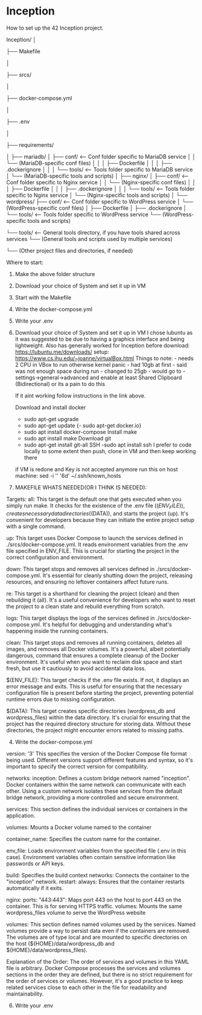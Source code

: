 # Inception
How to set up the 42 Inception project. 

Inception/
│

├── Makefile

│

├── srcs/

│

├── docker-compose.yml

│

├── .env

│

├── requirements/

│
├── mariadb/
│   ├── conf/             <-- Conf folder specific to MariaDB service
│   │   └── (MariaDB-specific conf files)
│   │
│   ├── Dockerfile
│   │
│   ├── .dockerignore
│   │
│   └── tools/            <-- Tools folder specific to MariaDB service
│       └── (MariaDB-specific tools and scripts)
│
├── nginx/
│   ├── conf/             <-- Conf folder specific to Nginx service
│   │   └── (Nginx-specific conf files)
│   │
│   ├── Dockerfile
│   │
│   ├── .dockerignore
│   │
│   └── tools/            <-- Tools folder specific to Nginx service
│       └── (Nginx-specific tools and scripts)
│
└── wordpress/
    ├── conf/             <-- Conf folder specific to WordPress service
    │   └── (WordPress-specific conf files)
    │
    ├── Dockerfile
    │
    ├── .dockerignore
    │
    └── tools/            <-- Tools folder specific to WordPress service
        └── (WordPress-specific tools and scripts)

└── tools/                  <-- General tools directory, if you have tools shared across services
    └── (General tools and scripts used by multiple services)

└── (Other project files and directories, if needed)


Where to start:
1. Make the above folder structure
2. Download your choice of System and set it up in VM
3. Start with the Makefile
4. Write the docker-compose.yml
5. Write your .env



2. Download your choice of System and set it up in VM
   I chose lubuntu as it was suggested to be due to having a graphics interface and being lightweight. Also has generally worked for Inception before
    download: https://lubuntu.me/downloads/
    setup: https://www.cs.jhu.edu/~joanne/virtualBox.html
   Things to note:
        - needs 2 CPU in VBox to run otherwise kernel panic
        - had 10gb at first - said was not enough space during run - changed to 25gb
        - would go to -settings->general->advanced and enable at least Shared Clipboard (Bidirectional) or its a pain to do this

    If it aint working follow instructions in the link above.

   Download and install docker
     - sudo apt-get upgrade
     - sudo apt-get update
     {- sudo apt-get docker.io}
     - sudo apt install docker-compose
   Install make
     - sudo apt install make
   Download git
     - sudo apt-get install git-all
   SSH
      -sudo apt install ssh
   I prefer to code locally to some extent then push, clone in VM and then keep working there

   if VM is redone and Key is not accepted anymore run this on host machine:
      sed -i '' '6d' ~/.ssh/known_hosts


4. MAKEFILE WHATS NEEDED(OR I THINK IS NEEDED):

Targets:
all: This target is the default one that gets executed when you simply run make. It checks for the existence of the .env file ($(ENV_FILE)), creates necessary data directories ($(DATA)), and starts the project (up). It's convenient for developers because they can initiate the entire project setup with a single command.

up: This target uses Docker Compose to launch the services defined in ./srcs/docker-compose.yml. It reads environment variables from the .env file specified in ENV_FILE. This is crucial for starting the project in the correct configuration and environment.

down: This target stops and removes all services defined in ./srcs/docker-compose.yml. It's essential for cleanly shutting down the project, releasing resources, and ensuring no leftover containers affect future runs.

re: This target is a shorthand for cleaning the project (clean) and then rebuilding it (all). It's a useful convenience for developers who want to reset the project to a clean state and rebuild everything from scratch.

logs: This target displays the logs of the services defined in ./srcs/docker-compose.yml. It's helpful for debugging and understanding what's happening inside the running containers.

clean: This target stops and removes all running containers, deletes all images, and removes all Docker volumes. It's a powerful, albeit potentially dangerous, command that ensures a complete cleanup of the Docker environment. It's useful when you want to reclaim disk space and start fresh, but use it cautiously to avoid accidental data loss.

$(ENV_FILE): This target checks if the .env file exists. If not, it displays an error message and exits. This is useful for ensuring that the necessary configuration file is present before starting the project, preventing potential runtime errors due to missing configuration.

$(DATA): This target creates specific directories (wordpress_db and wordpress_files) within the data directory. It's crucial for ensuring that the project has the required directory structure for storing data. Without these directories, the project might encounter errors related to missing paths.


4. Write the docker-compose.yml
   
version: '3'
This specifies the version of the Docker Compose file format being used. Different versions support different features and syntax, so it's important to specify the correct version for compatibility.

networks: inception:
Defines a custom bridge network named "inception". Docker containers within the same network can communicate with each other. Using a custom network isolates these services from the default bridge network, providing a more controlled and secure environment.

services:
This section defines the individual services or containers in the application.

volumes: Mounts a Docker volume named to the container

container_name: Specifies the custom name for the container.

env_file: Loads environment variables from the specified file (.env in this case). Environment variables often contain sensitive information like passwords or API keys.

build: Specifies the build context
networks: Connects the container to the "inception" network.
restart: always: Ensures that the container restarts automatically if it exits.

nginx:
ports: "443:443": Maps port 443 on the host to port 443 on the container. This is for serving HTTPS traffic.
volumes: Mounts the same wordpress_files volume to serve the WordPress website

volumes:
This section defines named volumes used by the services. Named volumes provide a way to persist data even if the containers are removed. The volumes are of type local and are mounted to specific directories on the host (${HOME}/data/wordpress_db and ${HOME}/data/wordpress_files).

Explanation of the Order:
The order of services and volumes in this YAML file is arbitrary. Docker Compose processes the services and volumes sections in the order they are defined, but there is no strict requirement for the order of services or volumes. However, it's a good practice to keep related services close to each other in the file for readability and maintainability.


6. Write your .env
